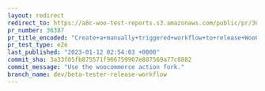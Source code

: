 ```yaml
---
layout: redirect
redirect_to: https://a8c-woo-test-reports.s3.amazonaws.com/public/pr/36387/e2e/index.html
pr_number: 36387
pr_title_encoded: "Create+a+manually+triggered+workflow+to+release+WooCommerce+Beta+Tester"
pr_test_type: e2e
last_published: "2023-01-12 02:54:03 +0000"
commit_sha: 3a33f05fb875571f966759907e887569a77c8882
commit_message: "Use the woocommerce action fork."
branch_name: dev/beta-tester-release-workflow
---
```

